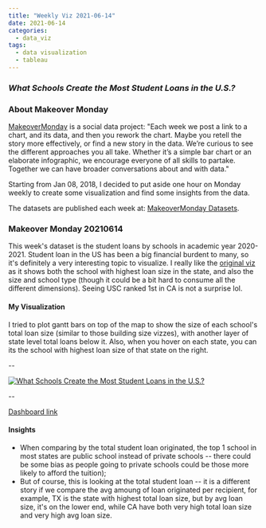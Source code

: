 ```yaml
---
title: "Weekly Viz 2021-06-14"
date: 2021-06-14
categories:
  - data_viz
tags:
  - data visualization
  - tableau
---
```


### *What Schools Create the Most Student Loans in the U.S.?*


### About Makeover Monday

[MakeoverMonday](http://www.makeovermonday.co.uk/) is a social data project:
"Each week we post a link to a chart, and its data, and then you rework the chart.
Maybe you retell the story more effectively, or find a new story in the data.
We’re curious to see the different approaches you all take. Whether it’s a simple bar chart or an elaborate infographic, we encourage everyone of all skills to partake.
Together we can have broader conversations about and with data."

Starting from Jan 08, 2018, I decided to put aside one hour on Monday weekly to create some visualization and find some insights from the data.

The datasets are published each week at: [MakeoverMonday Datasets](http://www.makeovermonday.co.uk/data/).

### Makeover Monday 20210614

This week's dataset is the student loans by schools in academic year 2020-2021. Student loan in the US has been a big financial burdent to many, so it's definitely a very interesting topic to visualize. I  really like the [original viz](https://howmuch.net/articles/university-with-the-most-student-loan-originations-in-every-state) as it shows both the school with highest loan size in the state, and also the size and school type (though it could be a bit hard to consume all the different dimensions). Seeing USC ranked 1st in CA is not a surprise lol.  

#### My Visualization

I tried to plot gantt bars on top of the map to show the size of each school's total loan size (similar to those building size vizzes), with another layer of state level total loans below it. Also, when you hover on each state, you can its the school with highest loan size of that state on the right.  

--  
<div class='tableauPlaceholder' id='viz1623729816384' style='position: relative'>
  <noscript><a href='#'>
    <img alt='What Schools Create the Most Student Loans in the U.S.? ' src='https:&#47;&#47;public.tableau.com&#47;static&#47;images&#47;Ma&#47;MakeOverMonday20210614WhatSchoolsCreatetheMostStudentLoansintheU_S_&#47;WhatSchoolsCreatetheMostStudentLoansintheU_S_&#47;1_rss.png' style='border: none' />
    </a></noscript>
  <object class='tableauViz'  style='display:none;'>
    <param name='host_url' value='https%3A%2F%2Fpublic.tableau.com%2F' />
    <param name='embed_code_version' value='3' /> 
    <param name='site_root' value='' />
    <param name='name' value='MakeOverMonday20210614WhatSchoolsCreatetheMostStudentLoansintheU_S_&#47;WhatSchoolsCreatetheMostStudentLoansintheU_S_' />
    <param name='tabs' value='no' />
    <param name='toolbar' value='yes' />
    <param name='static_image' value='https:&#47;&#47;public.tableau.com&#47;static&#47;images&#47;Ma&#47;MakeOverMonday20210614WhatSchoolsCreatetheMostStudentLoansintheU_S_&#47;WhatSchoolsCreatetheMostStudentLoansintheU_S_&#47;1.png' />
    <param name='animate_transition' value='yes' />
    <param name='display_static_image' value='yes' />
    <param name='display_spinner' value='yes' />
    <param name='display_overlay' value='yes' />
    <param name='display_count' value='yes' />
    <param name='language' value='en-US' />
  </object></div>          
  <script type='text/javascript'>             
  var divElement = document.getElementById('viz1623729816384');     
  var vizElement = divElement.getElementsByTagName('object')[0];             
  if ( divElement.offsetWidth > 800 ) { vizElement.style.width='800px';vizElement.style.height='627px';} else if ( divElement.offsetWidth > 500 ) { vizElement.style.width='800px';vizElement.style.height='627px';} else { vizElement.style.width='100%';vizElement.style.height='927px';}       
  var scriptElement = document.createElement('script');                 
  scriptElement.src = 'https://public.tableau.com/javascripts/api/viz_v1.js';            
  vizElement.parentNode.insertBefore(scriptElement, vizElement);            
</script>
  
--  

[Dashboard link](https://public.tableau.com/views/MakeOverMonday20210614WhatSchoolsCreatetheMostStudentLoansintheU_S_/WhatSchoolsCreatetheMostStudentLoansintheU_S_?:language=en-US&:display_count=n&:origin=viz_share_link)

#### Insights
* When comparing by the total student loan originated, the top 1 school in most states are public school instead of private schools -- there could be some bias as people going to private schools could be those more likely to afford the tuition);  
* But of course, this is looking at the total student loan -- it is a different story if we compare the avg amoung of loan originated per recipient, for example, TX is the state with highest total loan size, but by avg loan size, it's on the lower end, while CA have both very high total loan size and very high avg loan size.  

